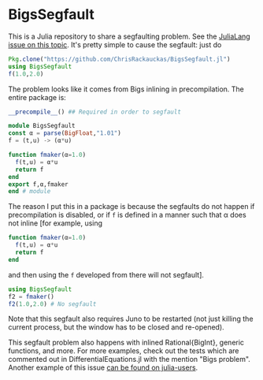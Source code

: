 # BigsSegfault

This is a Julia repository to share a segfaulting problem. See the [JuliaLang issue on this topic](https://github.com/ChrisRackauckas/BigsSegfault.jl/edit/master/README.md).
It's pretty simple to cause the segfault: just do

```julia
Pkg.clone("https://github.com/ChrisRackauckas/BigsSegfault.jl")
using BigsSegfault
f(1.0,2.0)
```
The problem looks like it comes from Bigs inlining in precompilation. The
entire package is:

```julia
__precompile__() ## Required in order to segfault

module BigsSegfault
const α = parse(BigFloat,"1.01")
f = (t,u) -> (α*u)

function fmaker(α=1.0)
  f(t,u) = α*u
  return f
end
export f,α,fmaker
end # module
```

The reason I put this in a package is because the segfaults do not happen if
precompilation is disabled, or if `f` is defined in a manner such that α does
not inline [for example, using

```julia
function fmaker(α=1.0)
  f(t,u) = α*u
  return f
end
```

and then using the `f` developed from there will not segfault].

```julia
using BigsSegfault
f2 = fmaker()
f2(1.0,2.0) # No segfault
```

Note that this segfault also requires Juno to be restarted (not just killing the
current process, but the window has to be closed and re-opened).

This segfault problem also happens with inlined Rational{BigInt}, generic functions,
and more. For more examples, check out the tests which are commented out in
DifferentialEquations.jl with the mention "Bigs problem". Another example of this
issue [can be found on julia-users](https://groups.google.com/forum/#!topic/julia-users/cSliYJ-a_wE).
